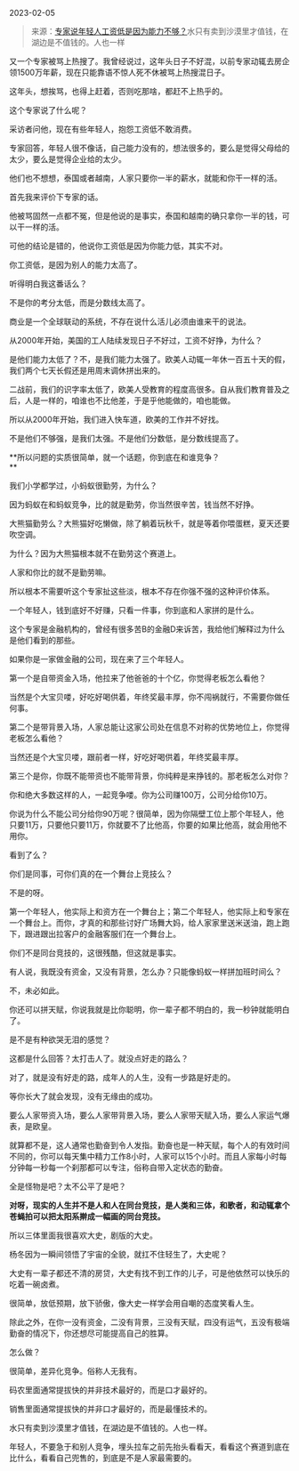 2023-02-05

> 来源：[专家说年轻人工资低是因为能力不够？](http://mp.weixin.qq.com/s?__biz=MzU3NDc5Nzc0NQ==&mid=2247522390&idx=1&sn=11b3c0b840429b36b045dc62d3470e00&chksm=fd2e3a88ca59b39e606b04e0f9a4753eeb4a8878ac02419d14dd57499ab7588515096077f648&scene=27#wechat_redirect)
> ​水只有卖到沙漠里才值钱，在湖边是不值钱的。人也一样

又一个专家被骂上热搜了。我曾经说过，这年头日子不好混，以前专家动辄去房企领1500万年薪，现在只能靠语不惊人死不休被骂上热搜混日子。  

这年头，想挨骂，也得上赶着，否则吃那啥，都赶不上热乎的。

这个专家说了什么呢？  

采访者问他，现在有些年轻人，抱怨工资低不敢消费。  

专家回答，年轻人很不像话，自己能力没有的，想法很多的，要么是觉得父母给的太少，要么是觉得企业给的太少。

他们也不想想，泰国或者越南，人家只要你一半的薪水，就能和你干一样的活。

首先我来评价下专家的话。  

他被骂固然一点都不冤，但是他说的是事实，泰国和越南的确只拿你一半的钱，可以干一样的活。

可他的结论是错的，他说你工资低是因为你能力低，其实不对。

你工资低，是因为别人的能力太高了。

听得明白我这番话么？  

不是你的考分太低，而是分数线太高了。

商业是一个全球联动的系统，不存在说什么活儿必须由谁来干的说法。  

从2000年开始，美国的工人陆续发现日子不好过，工资不好挣，为什么？

是他们能力太低了？不，是我们能力太强了。欧美人动辄一年休一百五十天的假，我们两个七天长假还是用周末调休拼出来的。  

二战前，我们的识字率太低了，欧美人受教育的程度高很多。自从我们教育普及之后，人是一样的，咱谁也不比他差，于是乎他能做的，咱也能做。

所以从2000年开始，我们进入快车道，欧美的工作并不好找。  

不是他们不够强，是我们太强。不是他们分数低，是分数线提高了。

 **所以问题的实质很简单，就一个话题，你到底在和谁竞争？  
**

我们小学都学过，小蚂蚁很勤劳，为什么？  

因为蚂蚁在和蚂蚁竞争，比的就是勤劳，你当然很辛苦，钱当然不好挣。  

大熊猫勤劳么？大熊猫好吃懒做，除了躺着玩秋千，就是等着你喂蛋糕，夏天还要吹空调。

为什么？因为大熊猫根本就不在勤劳这个赛道上。  

人家和你比的就不是勤劳嘛。  

所以根本不需要听这个专家扯这些淡，根本不存在你强不强的这种评价体系。

一个年轻人，钱到底好不好赚，只看一件事，你到底和人家拼的是什么。

这个专家是金融机构的，曾经有很多苦B的金融D来诉苦，我给他们解释过为什么是他们看到的那些。

如果你是一家做金融的公司，现在来了三个年轻人。  

第一个是自带资金入场，他拉来了他爸爸的十个亿，你觉得老板怎么看他？

当然是个大宝贝喽，好吃好喝供着，年终奖最丰厚，你不闯祸就行，不需要你做任何事。

第二个是带背景入场，人家总能让这家公司处在信息不对称的优势地位上，你觉得老板怎么看他？

当然还是个大宝贝喽，跟前者一样，好吃好喝供着，年终奖最丰厚。

第三个是你，你既不能带资也不能带背景，你纯粹是来挣钱的。那老板怎么对你？

你和绝大多数这样的人，一起竞争喽。你为公司赚100万，公司分给你10万。

你说为什么不能公司分给你90万呢？很简单，因为你隔壁工位上那个年轻人，他只要11万，只要他只要11万，你就要不了比他高，你要的如果比他高，就会用他不用你。

看到了么？  

你们是同事，可你们真的在一个舞台上竞技么？

不是的呀。

第一个年轻人，他实际上和资方在一个舞台上；第二个年轻人，他实际上和专家在一个舞台上。而你，才真的和那些讨好广场舞大妈，给人家家里送米送油，跑上跑下，跟进跟出拉客户的金融客服们在一个舞台上。  

你们不是同台竞技的，这很残酷，但这就是事实。  

有人说，我既没有资金，又没有背景，怎么办？只能像蚂蚁一样拼加班时间么？

不，未必如此。

你还可以拼天赋，你说我就是比你聪明，你一辈子都不明白的，我一秒钟就能明白了。  

是不是有种欲哭无泪的感觉？  

这都是什么回答？太打击人了。就没点好走的路么？

对了，就是没有好走的路，成年人的人生，没有一步路是好走的。

等你长大了就会发现，没有无缘由的成功。  

要么人家带资入场，要么人家带背景入场，要么人家带天赋入场，要么人家运气爆表，是欧皇。

就算都不是，这人通常也勤奋到令人发指。勤奋也是一种天赋，每个人的有效时间不同的，你可以每天集中精力工作8小时，人家可以15个小时。而且人家每小时每分钟每一秒每一个刹那都可以专注，俗称自带入定状态的勤奋。

全是怪物是吧？太不公平了是吧？  

 **对呀，现实的人生并不是人和人在同台竞技，是人类和三体，和歌者，和动辄拿个苍蝇拍可以把太阳系擀成一幅画的同台竞技。**

所以三体里面我很喜欢大史，剧版的大史。  

杨冬因为一瞬间领悟了宇宙的全貌，就扛不住轻生了，大史呢？  

大史有一辈子都还不清的房贷，大史有找不到工作的儿子，可是他依然可以快乐的吃着一碗卤煮。

很简单，放低预期，放下骄傲，像大史一样学会用自嘲的态度笑看人生。  

除此之外，在你一没有资金，二没有背景，三没有天赋，四没有运气，五没有极端勤奋的情况下，你还想尽可能提高自己的胜算。  

怎么做？

很简单，差异化竞争。俗称人无我有。

码农里面通常提拔快的并非技术最好的，而是口才最好的。  

销售里面通常提拔快的并非口才最好的，而是最懂技术的。

水只有卖到沙漠里才值钱，在湖边是不值钱的。人也一样。

年轻人，不要急于和别人竞争，埋头拉车之前先抬头看看天，看看这个赛道到底在比什么，看看自己兜售的，到底是不是人家最需要的。

